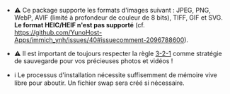 - ⚠️ Ce package supporte les formats d'images suivant : JPEG, PNG, WebP, AVIF (limité à profondeur de couleur de 8 bits), TIFF, GIF et SVG. **Le format HEIC/HEIF n'est pas supporté** (cf. https://github.com/YunoHost-Apps/immich_ynh/issues/40#issuecomment-2096788600).

- ⚠️ Il est important de toujours respecter la règle [3-2-1](https://www.backblaze.com/blog/the-3-2-1-backup-strategy/) comme stratégie de sauvegarde pour vos précieuses photos et vidéos !

- ℹ️ Le processus d'installation nécessite suffisemment de mémoire vive libre pour aboutir. Un fichier swap sera créé si nécessaire.
